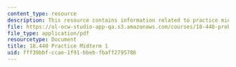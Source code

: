 ```yaml
---
content_type: resource
description: This resource contains information related to practice midterm 1.
file: https://ol-ocw-studio-app-qa.s3.amazonaws.com/courses/18-440-probability-and-random-variables-spring-2014/fff39bbfccae1f91bbebfbaff2795786_MIT18_440S14_prctcmidtrm1.pdf
file_type: application/pdf
resourcetype: Document
title: 18.440 Practice Midterm 1
uid: fff39bbf-ccae-1f91-bbeb-fbaff2795786
---
```


